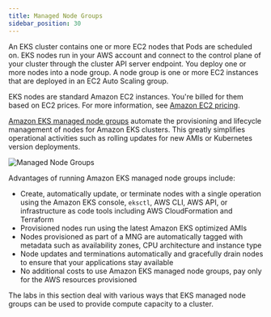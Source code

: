 ```yaml
---
title: Managed Node Groups
sidebar_position: 30
---
```


An EKS cluster contains one or more EC2 nodes that Pods are scheduled on. EKS nodes run in your AWS account and connect to the control plane of your cluster through the cluster API server endpoint. You deploy one or more nodes into a node group. A node group is one or more EC2 instances that are deployed in an EC2 Auto Scaling group.

EKS nodes are standard Amazon EC2 instances. You're billed for them based on EC2 prices. For more information, see [Amazon EC2 pricing](https://aws.amazon.com/ec2/pricing/).

[Amazon EKS managed node groups](https://docs.aws.amazon.com/eks/latest/userguide/managed-node-groups.html) automate the provisioning and lifecycle management of nodes for Amazon EKS clusters. This greatly simplifies operational activities such as rolling updates for new AMIs or Kubernetes version deployments.

![Managed Node Groups](./assets/managed-node-groups.png)

Advantages of running Amazon EKS managed node groups include:

- Create, automatically update, or terminate nodes with a single operation using the Amazon EKS console, `eksctl`, AWS CLI, AWS API, or infrastructure as code tools including AWS CloudFormation and Terraform
- Provisioned nodes run using the latest Amazon EKS optimized AMIs
- Nodes provisioned as part of a MNG are automatically tagged with metadata such as availability zones, CPU architecture and instance type
- Node updates and terminations automatically and gracefully drain nodes to ensure that your applications stay available
- No additional costs to use Amazon EKS managed node groups, pay only for the AWS resources provisioned

The labs in this section deal with various ways that EKS managed node groups can be used to provide compute capacity to a cluster.
